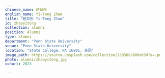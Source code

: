 ```yaml
---
chinese_name: 趙苡彤
english_name: Yi-Tong Zhao
title: "趙苡彤 Yi-Tong Zhao"
id: zhaoyitong
collection: alumni
position: Alumni
type: alumni
department: "Penn State University"
venue: "Penn State University"
location: "State College, PA 16801, 美國"
image_path: https://source.unsplash.com/collection/139386/600x600?a=.png
photo: alumni/zhaoyitong.jpg
cohort: 2023

---
```

